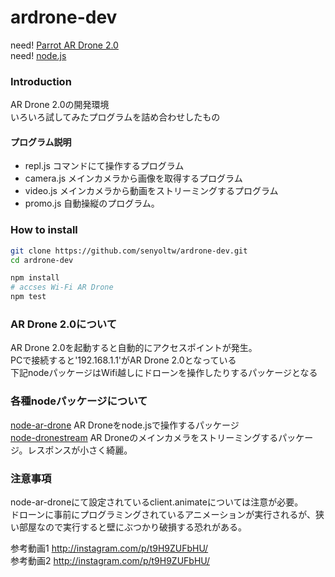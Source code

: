 ardrone-dev
===========
need! [Parrot AR Drone 2.0](http://www.amazon.co.jp/gp/product/B00HYO158Q?ie=UTF8&camp=1207&creative=8411&creativeASIN=B00HYO158Q&linkCode=shr&tag=senyoltw-22&qid=1414738801&sr=8-3&keywords=AR+Drone+2)  
need! [node.js](http://ja.wikipedia.org/wiki/Node.js)

### Introduction
AR Drone 2.0の開発環境  
いろいろ試してみたプログラムを詰め合わせしたもの  
#### プログラム説明
* repl.js 
	コマンドにて操作するプログラム
* camera.js
	メインカメラから画像を取得するプログラム
* video.js
	メインカメラから動画をストリーミングするプログラム
* promo.js
	自動操縦のプログラム。

### How to install
```bash
git clone https://github.com/senyoltw/ardrone-dev.git
cd ardrone-dev

npm install
# accses Wi-Fi AR Drone
npm test
```

### AR Drone 2.0について
AR Drone 2.0を起動すると自動的にアクセスポイントが発生。  
PCで接続すると'192.168.1.1'がAR Drone 2.0となっている  
下記nodeパッケージはWifi越しにドローンを操作したりするパッケージとなる

### 各種nodeパッケージについて
[node-ar-drone](https://github.com/felixge/node-ar-drone)
AR Droneをnode.jsで操作するパッケージ  
[node-dronestream](https://github.com/bkw/node-dronestream)
AR Droneのメインカメラをストリーミングするパッケージ。レスポンスが小さく綺麗。  

### 注意事項
node-ar-droneにて設定されているclient.animateについては注意が必要。  
ドローンに事前にプログラミングされているアニメーションが実行されるが、狭い部屋なので実行すると壁にぶつかり破損する恐れがある。  

参考動画1 http://instagram.com/p/t9H9ZUFbHU/  
参考動画2 http://instagram.com/p/t9H9ZUFbHU/